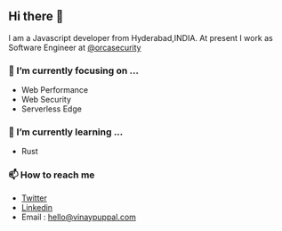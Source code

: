 ## Hi there 👋

I am a Javascript developer from Hyderabad,INDIA. At present I work as Software Engineer at [@orcasecurity](https://github.com/orcasecurity)

### 🔭  I’m currently focusing on ...

- Web Performance
- Web Security
- Serverless Edge

### 🌱 I’m currently learning ...

- Rust

### 📫 How to reach me

- <a href="https://twitter.com/vinaypuppal" target="_blank">Twitter</a>
- <a href="https://www.linkedin.com/in/vinay-puppal-4514b7104" target="_blank">Linkedin</a>
- Email : <a href="mailto:hello@vinaypuppal.com" target="_blank">hello@vinaypuppal.com</a>

<!--
**vinaypuppal/vinaypuppal** is a ✨ _special_ ✨ repository because its `README.md` (this file) appears on your GitHub profile.

Here are some ideas to get you started:

- 🔭 I’m currently working on ...
- 🌱 I’m currently learning ...
- 👯 I’m looking to collaborate on ...
- 🤔 I’m looking for help with ...
- 💬 Ask me about ...
- 📫 How to reach me: ...
- 😄 Pronouns: ...
- ⚡ Fun fact: ...
-->
